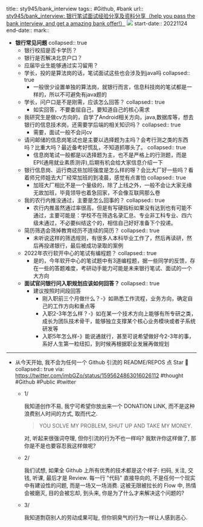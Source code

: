 title:: sty945/bank_interview
tags:: #Github, #bank
url:: [sty945/bank_interview: 银行笔试面试经验分享及资料分享（help you pass the bank interview, and get a amazing bank offer!）](https://github.com/sty945/bank_interview) ![](https://img.shields.io/github/stars/sty945/bank_interview)
start-date:: 20221124
end-date:: 
mark::

- **银行常见问题**
  collapsed:: true
  - 银行校招是否卡学历？
  - 银行是否解决北京户口？
  - 应届毕业生能够通过实习留用？
  - 学长，投的是算法岗的话，笔试面试这些也会涉及到java吗
    collapsed:: true
    - 一般很少设置单独的算法岗，就银行而言，信息科技岗的笔试都是一样的，所以不可避免有java题的
  - 学长，问户口是不是刚需，应该怎么回答？
    collapsed:: true
    - 如实回答，不要委屈自己，要知道自己的核心需求
  - 我研究生是做cv方向的，自学了Android相关方向，java,数据库等，想去银行的信息技术岗，还需要学后端的相关知识吗？
    collapsed:: true
    - 需要，面试一般不会问cv
  - 请问邮储的信息岗笔试也是主要以选择题为主吗？会考行测之类的东西吗？比重大吗？最近备考好慌乱，不知道抓哪头了。
    collapsed:: true
    - 信息岗笔试一般都是以选择题为主，也不是严格上的行测题，而是EPI(通用就业素质测评),后期有机会给大家信息介绍一下
  - 银行信息岗、运行商这些加班强度是怎么样的呀？会比大厂好一些吗？看着师兄师姐去大厂经常加班的到凌晨，感觉有点害怕
    collapsed:: true
    - 加班大厂相比不是一个量级的，除了上线之外，一般不会让大家无缘无故加班，毕竟领导也着急回家，不会像互联网那么卷
  - 我的农行内推没通过，主要是怎么回事的？
    collapsed:: true
    - 农行内推虽然通过率很高，但是有写硬指标如果没有达到也有可能不通过，主要可能是：学校不在筛选名录汇总、专业非工科专业、四六级未通过，不必要纠结这个的，相信自己好好准备下个投递。
  - 简历筛选会筛掉教育经历不连续的简历？
    collapsed:: true
    - 未听说这样的筛选规则，有很多人本科毕业工作了，然后再读研，然后再投递银行，最后被成功录取的案例
  - 2022年农行软开中心的笔试有编程题？
    collapsed:: true
    - 是的，今年软开中心的笔试题中有3道编程题，据一些同学的反馈，存在一些的答题难度，考研动手能力可能是未来银行笔试、面试的一个大方向
  - **面试官问银行问入职规划应该如何回答？**
    collapsed:: true
    - 建议按照时间段回答
      - 刚入职前三个月做什么？-》如熟悉工作流程，业务方向，确定自己的工作方向和重点等
      - 入职2-3年怎么样？-》如在某一个技术方向上能够有所专研之类，成长为团队技术骨干，能够独立支撑某个核心业务模块或者子系统研发等
      - 入职5年怎么样-》能说通就行，甚至可说希望做好今2-3年的事，系好人生第一粒纽扣，到时候再根据职业发展再做规划
- ---
- 从今天开始, 我不会为任何一个 Github 引流的 README/REPOS 点 Star 🌟
  collapsed:: true
  via: https://twitter.com/imbGZo/status/1595624863016026112
  #thought #Github #Public #twitter
  - 1/ 
    
    我知道创作不易, 我宁可希望你放出来一个 DONATION LINK, 而不是这种浪费别人时间的方式, 取而代之.
    
    > YOU SOLVE MY PROBLEM, SHUT UP AND TAKE MY MONEY.
    
    对, 听起来很强词夺理, 但你引流的行为不也一样吗? 我默许你这样做了, 那你是不是也要容忍我这样做呢?
  - 2/
     
    我们试想, 如果全 Github 上所有优秀的技术都是这个样子: 扫码, 关注, 交钱, 听课, 最后才是 Review. 每一行 "代码" 直接导向的, 不是任何一个现实中有建设性的问题, 而是一场又一场消费. 这被无限被拉长的 Flow 中, 热情会被磨灭, 目的会被忘却, 到头来, 你是为了什么才来解决这个问题的?
  - 3/
    
    我知道剽窃别人的劳动成果可耻, 但你铜臭气的行为一样让人感到恶心.